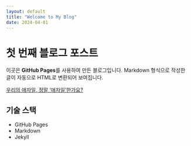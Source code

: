 ```yaml
---
layout: default
title: "Welcome to My Blog"
date: 2024-04-01
---
```


# 첫 번째 블로그 포스트

이곳은 **GitHub Pages**를 사용하여 만든 블로그입니다. Markdown 형식으로 작성한 글이 자동으로 HTML로 변환되어 보여집니다.

[우리의 애자일, 정말 ‘애자일’한가요?](_posts/2024-04-01-agile-philosophy.md)

## 기술 스택

- GitHub Pages
- Markdown
- Jekyll
